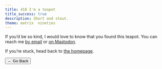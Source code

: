 ```yaml
---
title: 418 I'm a teapot
title_success: true
description: Short and stout.
theme: matrix  nineties
---
```


<div class=" [ box  box--success ] [ flow ] ">
    <p>If you’d be so kind, I would love to know that you found this teapot. You can reach me <a href="mailto:{{ author.email }}">by email</a> or <a href="https://{{ author.mastodon_domain }}/users/{{ author.mastodon.split('@') | first }}">on Mastodon</a>.</p>
    <p>If you’re stuck, head back to <a href="/">the homepage</a>.</p>
</div>

<nav class=" [ grid ] [ navigator ] " aria-label="Error Navigation">
    <button onclick="history.back(-1)" aria-label="Go back">← Go Back</button>
</nav>
